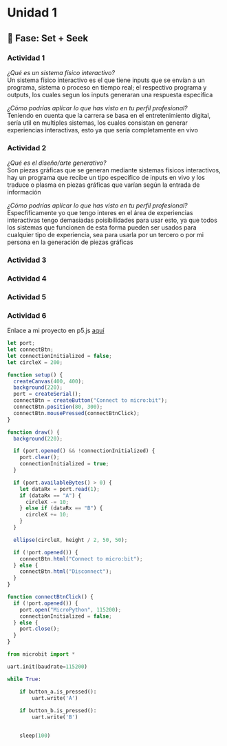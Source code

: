 # Unidad 1

## 🔎 Fase: Set + Seek

### Actividad 1  
*¿Qué es un sistema físico interactivo?*  
Un sistema físico interactivo es el que tiene inputs que se envían a un programa, sistema o proceso en tiempo real; el respectivo programa y outputs, los cuales segun los inputs generaran una respuesta específica  

*¿Cómo podrías aplicar lo que has visto en tu perfil profesional?*  
Teniendo en cuenta que la carrera se basa en el entretenimiento digital, sería util en multiples sistemas, los cuales consistan en generar experiencias interactivas, esto ya que sería completamente en vivo  


### Actividad 2  

*¿Qué es el diseño/arte generativo?*  
Son piezas gráficas que se generan mediante sistemas físicos interactivos, hay un programa que recibe un tipo específico de inputs en vivo y los traduce o plasma en piezas gráficas que varían según la entrada de información

*¿Cómo podrías aplicar lo que has visto en tu perfil profesional?*  
Especfíficamente yo que tengo interes en el área de experiencias interactivas tengo demasiadas poisibilidades para usar esto, ya que todos los sistemas que funcionen de esta forma pueden ser usados para cualquier tipo de experiencia, sea para usarla por un tercero o por mi persona en la generación de piezas gráficas

### Actividad 3  


### Actividad 4  


### Actividad 5  



### Actividad 6
Enlace a mi proyecto en p5.js [aquí](https://editor.p5js.org/n4ndeZzz/sketches/Cz1YTku9Q)  

```javascript
let port;
let connectBtn;
let connectionInitialized = false;
let circleX = 200;

function setup() {
  createCanvas(400, 400);
  background(220);
  port = createSerial();
  connectBtn = createButton("Connect to micro:bit");
  connectBtn.position(80, 300);
  connectBtn.mousePressed(connectBtnClick);
}

function draw() {
  background(220);

  if (port.opened() && !connectionInitialized) {
    port.clear();
    connectionInitialized = true;
  }

  if (port.availableBytes() > 0) {
    let dataRx = port.read(1);
    if (dataRx == "A") {
      circleX -= 10; 
    } else if (dataRx == "B") {
      circleX += 10; 
    }
  }

  ellipse(circleX, height / 2, 50, 50);

  if (!port.opened()) {
    connectBtn.html("Connect to micro:bit");
  } else {
    connectBtn.html("Disconnect");
  }
}

function connectBtnClick() {
  if (!port.opened()) {
    port.open("MicroPython", 115200);
    connectionInitialized = false;
  } else {
    port.close();
  }
}
```

```py
from microbit import *

uart.init(baudrate=115200)

while True:

    if button_a.is_pressed():
        uart.write('A')
        
    if button_b.is_pressed():
        uart.write('B')


    sleep(100)
```
